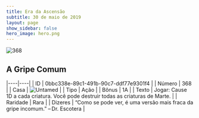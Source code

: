 ```yaml
---
title: Era da Ascensão
subtitle: 30 de maio de 2019
layout: page
show_sidebar: false
hero_image: hero.png
---
```


![368](https://cdn.keyforgegame.com/media/card_front/pt/435_368_QQG26VC2439C_pt.png)

## A Gripe Comum

|----|----|
| ID | 0bbc338e-89c1-491b-90c7-ddf77e9301f4 |
| Número | 368 |
| Casa | ![Untamed](https://archonarcana.com/images/thumb/b/bd/Untamed.png/22px-Untamed.png "Indomados") |
| Tipo | Ação |
| Bônus | 1A |
| Texto | Jogar: Cause 1D a cada criatura. Você pode destruir todas as criaturas de Marte. |
| Raridade | Rara |
| Dizeres | “Como se pode ver, é uma versão  mais fraca da gripe incomum.” – Dr. Escotera |
